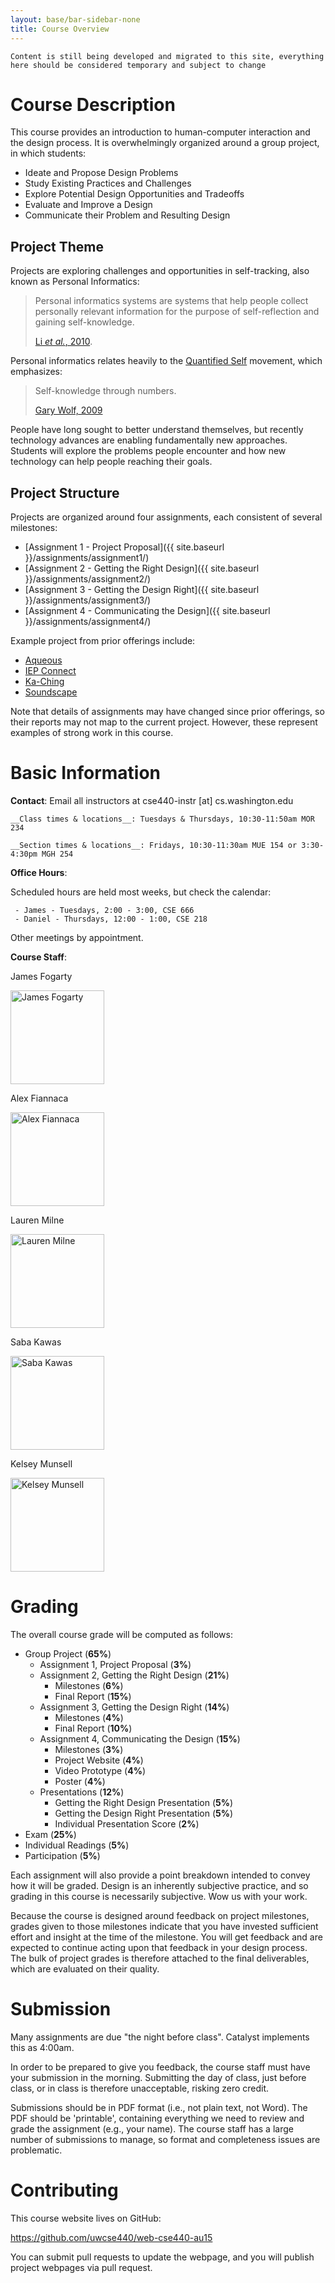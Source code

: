```yaml
---
layout: base/bar-sidebar-none
title: Course Overview
---
```


`Content is still being developed and migrated to this site, everything here should be considered temporary and subject to change`

# Course Description

This course provides an introduction to human-computer interaction and the design process. 
It is overwhelmingly organized around a group project, in which students:

- Ideate and Propose Design Problems
- Study Existing Practices and Challenges
- Explore Potential Design Opportunities and Tradeoffs
- Evaluate and Improve a Design
- Communicate their Problem and Resulting Design

## Project Theme

Projects are exploring challenges and opportunities in self-tracking, also known as Personal Informatics:

> Personal informatics systems are systems that help people collect personally relevant information for the purpose of 
> self-reflection and gaining self-knowledge.
>
> [Li _et al._, 2010](http://www.personalinformatics.org/lab/model/).

Personal informatics relates heavily to the [Quantified Self](http://quantifiedself.com/) movement, which emphasizes:

> Self-knowledge through numbers.
>
> [Gary Wolf, 2009](http://archive.wired.com/medtech/health/magazine/17-07/lbnp_knowthyself)

People have long sought to better understand themselves, but recently technology advances are enabling fundamentally new approaches. 
Students will explore the problems people encounter and how new technology can help people reaching their goals. 

## Project Structure

Projects are organized around four assignments, each consistent of several milestones:

- [Assignment 1 - Project Proposal]({{ site.baseurl }}/assignments/assignment1/)
- [Assignment 2 - Getting the Right Design]({{ site.baseurl }}/assignments/assignment2/)
- [Assignment 3 - Getting the Design Right]({{ site.baseurl }}/assignments/assignment3/)
- [Assignment 4 - Communicating the Design]({{ site.baseurl }}/assignments/assignment4/)

Example project from prior offerings include: 

- [Aqueous](https://courses.cs.washington.edu/courses/cse440/14au/projects/aqueous/)
- [IEP Connect](https://courses.cs.washington.edu/courses/cse440/14au/projects/iepconnect/)
- [Ka-Ching](https://courses.cs.washington.edu/courses/cse440/14au/projects/kaching/)
- [Soundscape](https://courses.cs.washington.edu/courses/cse440/14au/projects/soundscape/)

Note that details of assignments may have changed since prior offerings, so their reports may not map to the current project.
However, these represent examples of strong work in this course.

# Basic Information

__Contact__: Email all instructors at cse440-instr [at] cs.washington.edu

    __Class times & locations__: Tuesdays & Thursdays, 10:30-11:50am MOR 234

    __Section times & locations__: Fridays, 10:30-11:30am MUE 154 or 3:30-4:30pm MGH 254


__Office Hours__: 

Scheduled hours are held most weeks, but check the calendar:

     - James - Tuesdays, 2:00 - 3:00, CSE 666 
     - Daniel - Thursdays, 12:00 - 1:00, CSE 218
  
Other meetings by appointment.

__Course Staff__:

<html>
  <div class="row">
    <div class="col-md-2">
      <p>James Fogarty</p>
      <p><img src="{{ site.baseurl }}/images/james_photo.jpg" width="150" alt="James Fogarty"/></p>
    </div>
    <div class="col-md-2">
      <p>Alex Fiannaca</p>
      <p><img src="{{ site.baseurl }}/images/alex_photo.png" width="150" alt="Alex Fiannaca"/></p>
    </div>
    <div class="col-md-2">
      <p>Lauren Milne</p>
      <p><img src="{{ site.baseurl }}/images/lauren_photo.jpg" width="150" alt="Lauren Milne"/></p>
    </div>
    <div class="col-md-2">
      <p>Saba Kawas</p>
      <p><img src="https://placehold.it/150x200" width="150" alt="Saba Kawas"/></p>
    </div>
    <div class="col-md-2">
      <p>Kelsey Munsell</p>
      <p><img src="{{ site.baseurl }}/images/kelsey_photo.jpg" width="150" alt="Kelsey Munsell"/></p>
    </div>
  </div>
</html>

# Grading

The overall course grade will be computed as follows:

- Group Project (__65%__)
  - Assignment 1, Project Proposal (__3%__)
  - Assignment 2, Getting the Right Design (__21%__)
    - Milestones (__6%__)
    - Final Report (__15%__)
  - Assignment 3, Getting the Design Right (__14%__)
    - Milestones (__4%__)
    - Final Report (__10%__)
  - Assignment 4, Communicating the Design (__15%__)
    - Milestones (__3%__)
    - Project Website (__4%__)
    - Video Prototype (__4%__)
    - Poster (__4%__)
  - Presentations (__12%__)
    - Getting the Right Design Presentation (__5%__)
    - Getting the Design Right Presentation (__5%__)
    - Individual Presentation Score (__2%__)
- Exam (__25%__)
- Individual Readings (__5%__)
- Participation (__5%__)

Each assignment will also provide a point breakdown intended to convey how it will be graded. 
Design is an inherently subjective practice, and so grading in this course is necessarily subjective.
Wow us with your work.

Because the course is designed around feedback on project milestones, grades given to those milestones indicate
that you have invested sufficient effort and insight at the time of the milestone.
You will get feedback and are expected to continue acting upon that feedback in your design process.
The bulk of project grades is therefore attached to the final deliverables, which are evaluated on their quality.

<a name="submission"></a>

# Submission

Many assignments are due "the night before class". Catalyst implements this as 4:00am.

In order to be prepared to give you feedback, the course staff must have your submission in the morning.
Submitting the day of class, just before class, or in class is therefore unacceptable, risking zero credit.

Submissions should be in PDF format (i.e., not plain text, not Word). 
The PDF should be 'printable', containing everything we need to review and grade the assignment (e.g., your name).
The course staff has a large number of submissions to manage, so format and completeness issues are problematic.

<a name="projects"></a>

# Contributing

This course website lives on GitHub:

<https://github.com/uwcse440/web-cse440-au15> 

You can submit pull requests to update the webpage, and you will publish project webpages via pull request.

